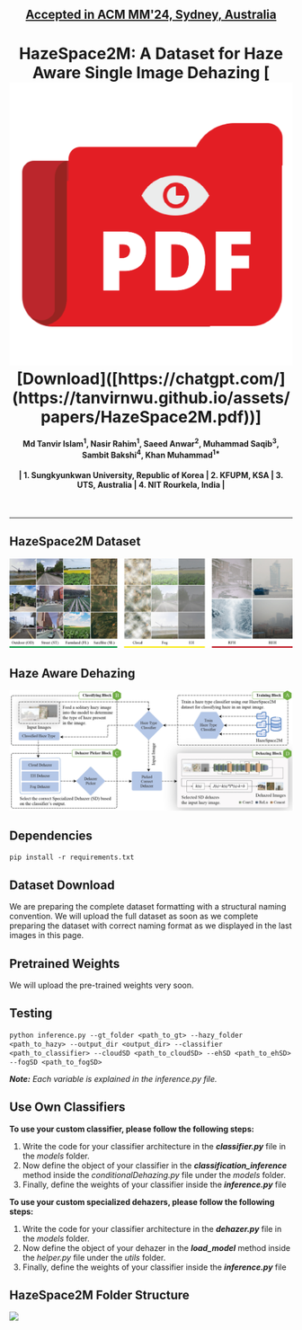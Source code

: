 <h2 align="center"><strong><a href="https://2024.acmmm.org/">Accepted in ACM MM'24, Sydney, Australia</a></strong></h2>
<h1 align="center"><strong>HazeSpace2M: A Dataset for Haze Aware Single Image Dehazing [<a href="https://tanvirnwu.github.io/assets/papers/HazeSpace2M.pdf" target="_blank"><img src="https://raw.githubusercontent.com/tanvirnwu/tanvirnwu.github.io/main/assets/icons/PDF_Icon.png" class="pdf-icon"></a> [Download]([https://chatgpt.com/](https://tanvirnwu.github.io/assets/papers/HazeSpace2M.pdf))]</strong></h2>

<h4 align="center">Md Tanvir Islam<sup>1</sup>, Nasir Rahim<sup>1</sup>, Saeed Anwar<sup>2</sup>, Muhammad Saqib<sup>3</sup>, Sambit Bakshi<sup>4</sup>, Khan Muhammad<sup>1*</sup></h4>
<h4 align="center">| 1. Sungkyunkwan University, Republic of Korea | 2. KFUPM, KSA | 3. UTS, Australia | 4. NIT Rourkela, India |</h4> <br>

----------
## HazeSpace2M Dataset
![](./assets/HazeSpace2M.jpg)
## Haze Aware Dehazing
![](./assets/proposedFramework.jpg)

## Dependencies
```
pip install -r requirements.txt
````

## Dataset Download
We are preparing the complete dataset formatting with a structural naming convention. We will upload the full dataset as soon as we complete preparing the dataset with correct naming format as we displayed in the last images in this page. 
<!--The subsets of the HazeSpace2M dataset are available for download from the following links:
1. **Kaggle:** Outdoor | 2. Street | 3. Farmland | 4. Satellite 
2. **TeraBox:** Outdoor | 2. Street | 3. Farmland | 4. Satellite -->


## Pretrained Weights
We will upload the pre-trained weights very soon.
<!--All the pre-trained weights of the classifiers and the dehazers are available to download:
<br>
DropBox: | [**Classifier**](https://www.dropbox.com/scl/fo/8yq89dwtzi5oz46m394vt/AFdoA362cTL8-lLLxoITo9w?rlkey=brfwcbcnv4y627elmz21i626w&st=3vaoml2m&dl=0) | [**Specialized Dehazers**](https://www.dropbox.com/scl/fo/kc6lnv7gbov0npu2obp4n/AD5zNVhki2x3GH9HA5Lwbqk?rlkey=jzpunuzrkb0a44hh1x1fu44yi&st=7gb5qb67&dl=0) |
-->
## Testing
```
python inference.py --gt_folder <path_to_gt> --hazy_folder <path_to_hazy> --output_dir <output_dir> --classifier <path_to_classifier> --cloudSD <path_to_cloudSD> --ehSD <path_to_ehSD> --fogSD <path_to_fogSD>

````
_**Note:** Each variable is explained in the inference.py file._


## Use Own Classifiers
**To use your custom classifier, please follow the following steps:**
1. Write the code for your classifier architecture in the _**classifier.py**_ file in the _models_ folder.
2. Now define the object of your classifier in the _**classification_inference**_ method inside the _conditionalDehazing.py_ file under the _models_ folder.
3. Finally, define the weights of your classifier inside the _**inference.py**_ file
   
**To use your custom specialized dehazers, please follow the following steps:**
1. Write the code for your classifier architecture in the _**dehazer.py**_ file in the _models_ folder.
2. Now define the object of your dehazer in the _**load_model**_ method inside the _helper.py_ file under the _utils_ folder.
3. Finally, define the weights of your classifier inside the _**inference.py**_ file

## HazeSpace2M Folder Structure
![](./assets/datasetStructure-02.jpg)
